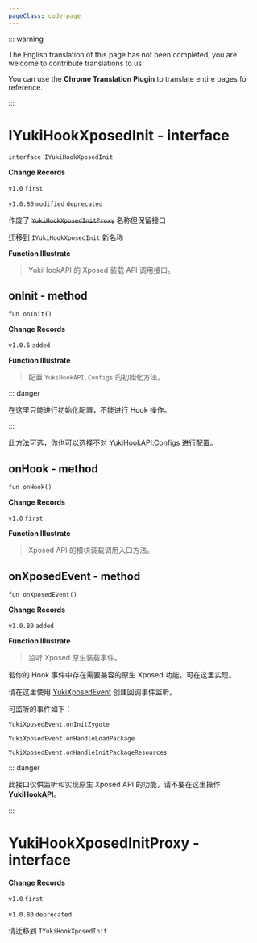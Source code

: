 ```yaml
---
pageClass: code-page
---
```


::: warning

The English translation of this page has not been completed, you are welcome to contribute translations to us.

You can use the **Chrome Translation Plugin** to translate entire pages for reference.

:::

# IYukiHookXposedInit <span class="symbol">- interface</span>

```kotlin:no-line-numbers
interface IYukiHookXposedInit
```

**Change Records**

`v1.0` `first`

`v1.0.80` `modified` `deprecated`

作废了 ~~`YukiHookXposedInitProxy`~~ 名称但保留接口

迁移到 `IYukiHookXposedInit` 新名称

**Function Illustrate**

> YukiHookAPI 的 Xposed 装载 API 调用接口。

## onInit <span class="symbol">- method</span>

```kotlin:no-line-numbers
fun onInit()
```

**Change Records**

`v1.0.5` `added`

**Function Illustrate**

> 配置 `YukiHookAPI.Configs` 的初始化方法。

::: danger

在这里只能进行初始化配置，不能进行 Hook 操作。

:::

此方法可选，你也可以选择不对 [YukiHookAPI.Configs](../../../YukiHookAPI#configs-object) 进行配置。

## onHook <span class="symbol">- method</span>

```kotlin:no-line-numbers
fun onHook()
```

**Change Records**

`v1.0` `first`

**Function Illustrate**

> Xposed API 的模块装载调用入口方法。

## onXposedEvent <span class="symbol">- method</span>

```kotlin:no-line-numbers
fun onXposedEvent()
```

**Change Records**

`v1.0.80` `added`

**Function Illustrate**

> 监听 Xposed 原生装载事件。

若你的 Hook 事件中存在需要兼容的原生 Xposed 功能，可在这里实现。

请在这里使用 [YukiXposedEvent](../bridge/event/YukiXposedEvent) 创建回调事件监听。

可监听的事件如下：

`YukiXposedEvent.onInitZygote`

`YukiXposedEvent.onHandleLoadPackage`

`YukiXposedEvent.onHandleInitPackageResources`

::: danger

此接口仅供监听和实现原生 Xposed API 的功能，请不要在这里操作 **YukiHookAPI**。

:::

<h1 class="deprecated">YukiHookXposedInitProxy - interface</h1>

**Change Records**

`v1.0` `first`

`v1.0.80` `deprecated`

请迁移到 `IYukiHookXposedInit`
